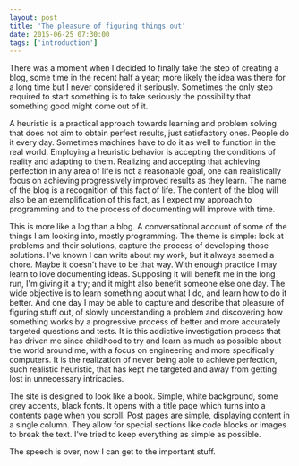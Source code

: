 ```yaml
---
layout: post
title: 'The pleasure of figuring things out'
date: 2015-06-25 07:30:00
tags: ['introduction']
---
```

There was a moment when I decided to finally take the step of creating a blog, some time in the recent half a year; more likely the idea was there for a long time but I never considered it seriously. Sometimes the only step required to start something is to take seriously the possibility that something good might come out of it.

A heuristic is a practical approach towards learning and problem solving that does not aim to obtain perfect results, just satisfactory ones. People do it every day. Sometimes machines have to do it as well to function in the real world. Employing a heuristic behavior is accepting the conditions of reality and adapting to them. Realizing and accepting that achieving perfection in any area of life is not a reasonable goal, one can realistically focus on achieving progressively improved results as they learn. The name of the blog is a recognition of this fact of life. The content of the blog will also be an exemplification of this fact, as I expect my approach to programming and to the process of documenting  will improve with time.

This is more like a log than a blog. A conversational account of some of the things I am looking into, mostly programming. The theme is simple: look at problems and their solutions, capture the process of developing those solutions. I've known I can write about my work, but it always seemed a chore. Maybe it doesn't have to be that way. With enough practice I may learn to love documenting ideas. Supposing it will benefit me in the long run, I'm giving it a try; and it might also benefit someone else one day. The wide objective is to learn something about what I do, and learn how to do it better. And one day I may be able to capture and describe that pleasure of figuring stuff out, of slowly understanding a problem and discovering how something works by a progressive process of better and more accurately targeted questions and tests. It is this addictive investigation process that has driven me since childhood to try and learn as much as possible about the world around me, with a focus on engineering and more specifically computers. It is the realization of never being able to achieve perfection, such realistic heuristic, that has kept me targeted and away from getting lost in unnecessary intricacies.

The site is designed to look like a book. Simple, white background, some grey accents, black fonts. It opens with a title page which turns into a contents page when you scroll. Post pages are simple, displaying content in a single column. They allow for special sections like code blocks or images to break the text. I've tried to keep everything as simple as possible.

The speech is over, now I can get to the important stuff.
